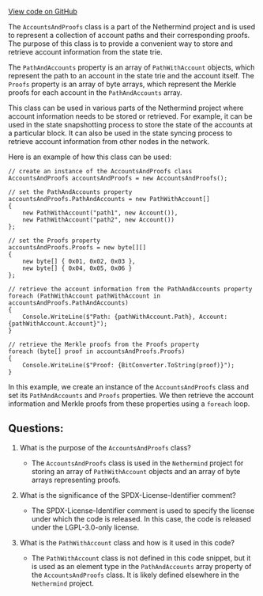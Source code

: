 [View code on GitHub](https://github.com/NethermindEth/nethermind/src/Nethermind/Nethermind.State/Snap/AccountsAndProofs.cs)

The `AccountsAndProofs` class is a part of the Nethermind project and is used to represent a collection of account paths and their corresponding proofs. The purpose of this class is to provide a convenient way to store and retrieve account information from the state trie.

The `PathAndAccounts` property is an array of `PathWithAccount` objects, which represent the path to an account in the state trie and the account itself. The `Proofs` property is an array of byte arrays, which represent the Merkle proofs for each account in the `PathAndAccounts` array.

This class can be used in various parts of the Nethermind project where account information needs to be stored or retrieved. For example, it can be used in the state snapshotting process to store the state of the accounts at a particular block. It can also be used in the state syncing process to retrieve account information from other nodes in the network.

Here is an example of how this class can be used:

```
// create an instance of the AccountsAndProofs class
AccountsAndProofs accountsAndProofs = new AccountsAndProofs();

// set the PathAndAccounts property
accountsAndProofs.PathAndAccounts = new PathWithAccount[]
{
    new PathWithAccount("path1", new Account()),
    new PathWithAccount("path2", new Account())
};

// set the Proofs property
accountsAndProofs.Proofs = new byte[][]
{
    new byte[] { 0x01, 0x02, 0x03 },
    new byte[] { 0x04, 0x05, 0x06 }
};

// retrieve the account information from the PathAndAccounts property
foreach (PathWithAccount pathWithAccount in accountsAndProofs.PathAndAccounts)
{
    Console.WriteLine($"Path: {pathWithAccount.Path}, Account: {pathWithAccount.Account}");
}

// retrieve the Merkle proofs from the Proofs property
foreach (byte[] proof in accountsAndProofs.Proofs)
{
    Console.WriteLine($"Proof: {BitConverter.ToString(proof)}");
}
```

In this example, we create an instance of the `AccountsAndProofs` class and set its `PathAndAccounts` and `Proofs` properties. We then retrieve the account information and Merkle proofs from these properties using a `foreach` loop.
## Questions: 
 1. What is the purpose of the `AccountsAndProofs` class?
    - The `AccountsAndProofs` class is used in the `Nethermind` project for storing an array of `PathWithAccount` objects and an array of byte arrays representing proofs.

2. What is the significance of the SPDX-License-Identifier comment?
    - The SPDX-License-Identifier comment is used to specify the license under which the code is released. In this case, the code is released under the LGPL-3.0-only license.

3. What is the `PathWithAccount` class and how is it used in this code?
    - The `PathWithAccount` class is not defined in this code snippet, but it is used as an element type in the `PathAndAccounts` array property of the `AccountsAndProofs` class. It is likely defined elsewhere in the `Nethermind` project.